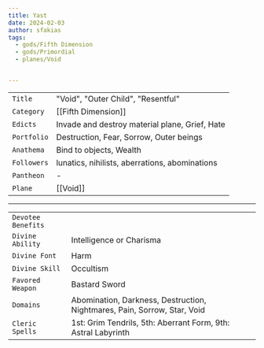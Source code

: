 ```yaml
---
title: Yast
date: 2024-02-03
author: sfakias
tags:
  - gods/Fifth Dimension
  - gods/Primordial
  - planes/Void


---
```

| | |
| --- | --- |
| `Title` | "Void", "Outer Child", "Resentful" |
| `Category` | [[Fifth Dimension]] |
| `Edicts` | Invade and destroy material plane, Grief, Hate |
| `Portfolio` | Destruction, Fear, Sorrow, Outer beings |
| `Anathema` | Bind to objects, Wealth |
| `Followers` | lunatics, nihilists, aberrations, abominations |
| `Pantheon` | - |
| `Plane` | [[Void]] |

---
| | |
| --- | --- |
| `Devotee Benefits` |
| `Divine Ability` | Intelligence or Charisma |
| `Divine Font` | Harm |
| `Divine Skill` | Occultism |
| `Favored Weapon` | Bastard Sword |
| `Domains` | Abomination, Darkness, Destruction, Nightmares, Pain, Sorrow, Star, Void |
| `Cleric Spells` | 1st: Grim Tendrils, 5th: Aberrant Form, 9th: Astral Labyrinth |
